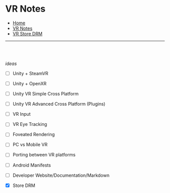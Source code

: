 # VR Notes

* [Home](/)
* [VR Notes](vr-notes/vr-notes.md)
* [VR Store DRM](vr-notes/store-drm.md)



---

<br><br>



_ideas_
- [ ] Unity + SteamVR
- [ ] Unity + OpenXR
- [ ] Unity VR Simple Cross Platform
- [ ] Unity VR Advanced Cross Platform (Plugins)
- [ ] VR Input
- [ ] VR Eye Tracking
- [ ] Foveated Rendering
- [ ] PC vs Mobile VR
- [ ] Porting between VR platforms
- [ ] Android Manifests
- [ ] Developer Website/Documentation/Markdown
- [x] Store DRM

